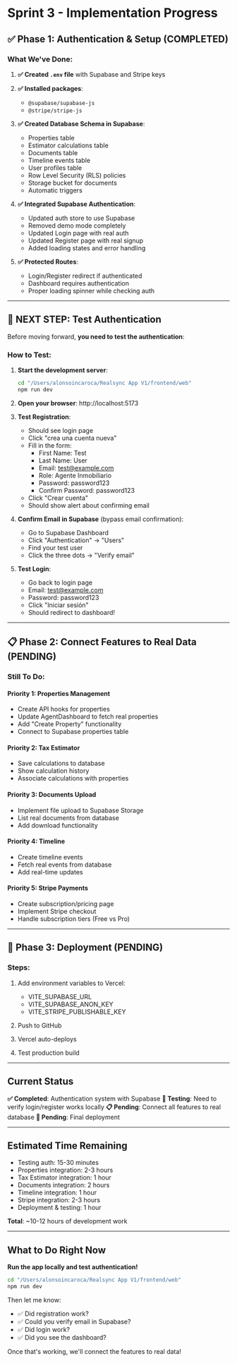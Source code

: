 # Sprint 3 - Implementation Progress

## ✅ Phase 1: Authentication & Setup (COMPLETED)

### What We've Done:

1. **✅ Created `.env` file** with Supabase and Stripe keys
2. **✅ Installed packages**:
   - `@supabase/supabase-js`
   - `@stripe/stripe-js`

3. **✅ Created Database Schema in Supabase**:
   - Properties table
   - Estimator calculations table
   - Documents table
   - Timeline events table
   - User profiles table
   - Row Level Security (RLS) policies
   - Storage bucket for documents
   - Automatic triggers

4. **✅ Integrated Supabase Authentication**:
   - Updated auth store to use Supabase
   - Removed demo mode completely
   - Updated Login page with real auth
   - Updated Register page with real signup
   - Added loading states and error handling

5. **✅ Protected Routes**:
   - Login/Register redirect if authenticated
   - Dashboard requires authentication
   - Proper loading spinner while checking auth

---

## 🧪 NEXT STEP: Test Authentication

Before moving forward, **you need to test the authentication**:

### How to Test:

1. **Start the development server**:
   ```bash
   cd "/Users/alonsoincaroca/Realsync App V1/frontend/web"
   npm run dev
   ```

2. **Open your browser**: http://localhost:5173

3. **Test Registration**:
   - Should see login page
   - Click "crea una cuenta nueva"
   - Fill in the form:
     - First Name: Test
     - Last Name: User
     - Email: test@example.com
     - Role: Agente Inmobiliario
     - Password: password123
     - Confirm Password: password123
   - Click "Crear cuenta"
   - Should show alert about confirming email

4. **Confirm Email in Supabase** (bypass email confirmation):
   - Go to Supabase Dashboard
   - Click "Authentication" → "Users"
   - Find your test user
   - Click the three dots → "Verify email"

5. **Test Login**:
   - Go back to login page
   - Email: test@example.com
   - Password: password123
   - Click "Iniciar sesión"
   - Should redirect to dashboard!

---

## 📋 Phase 2: Connect Features to Real Data (PENDING)

### Still To Do:

#### Priority 1: Properties Management
- Create API hooks for properties
- Update AgentDashboard to fetch real properties
- Add "Create Property" functionality
- Connect to Supabase properties table

#### Priority 2: Tax Estimator
- Save calculations to database
- Show calculation history
- Associate calculations with properties

#### Priority 3: Documents Upload
- Implement file upload to Supabase Storage
- List real documents from database
- Add download functionality

#### Priority 4: Timeline
- Create timeline events
- Fetch real events from database
- Add real-time updates

#### Priority 5: Stripe Payments
- Create subscription/pricing page
- Implement Stripe checkout
- Handle subscription tiers (Free vs Pro)

---

## 🚀 Phase 3: Deployment (PENDING)

### Steps:
1. Add environment variables to Vercel:
   - VITE_SUPABASE_URL
   - VITE_SUPABASE_ANON_KEY
   - VITE_STRIPE_PUBLISHABLE_KEY

2. Push to GitHub
3. Vercel auto-deploys
4. Test production build

---

## Current Status

**✅ Completed**: Authentication system with Supabase
**🧪 Testing**: Need to verify login/register works locally
**📋 Pending**: Connect all features to real database
**🚀 Pending**: Final deployment

---

## Estimated Time Remaining

- Testing auth: 15-30 minutes
- Properties integration: 2-3 hours
- Tax Estimator integration: 1 hour
- Documents integration: 2 hours
- Timeline integration: 1 hour
- Stripe integration: 2-3 hours
- Deployment & testing: 1 hour

**Total**: ~10-12 hours of development work

---

## What to Do Right Now

**Run the app locally and test authentication!**

```bash
cd "/Users/alonsoincaroca/Realsync App V1/frontend/web"
npm run dev
```

Then let me know:
- ✅ Did registration work?
- ✅ Could you verify email in Supabase?
- ✅ Did login work?
- ✅ Did you see the dashboard?

Once that's working, we'll connect the features to real data!
